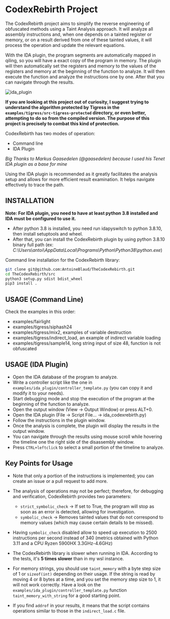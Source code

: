 # CodexRebirth Project

The CodexRebirth project aims to simplify the reverse engineering of obfuscated methods using a Taint Analysis approach. It will analyze all assembly instructions and, when one depends on a tainted register or memory, or on a result derived from one of these tainted values, it will process the operation and update the relevant equations.

With the IDA plugin, the program segments are automatically mapped in qiling, so you will have a exact copy of the program in memory. The plugin will then automatically set the registers and memory to the values of the registers and memory at the beginning of the function to analyze. It will then execute the function and analyze the instructions one by one. After that you can navigate through the results. 


![ida_plugin](./doc/imgs/ida_plugin.gif)

**If you are looking at this project out of curiosity, I suggest trying to understand the algorithm protected by Tigress in the `examples/tigress/src-tigress-protected` directory, or even better, attempting to do so from the compiled version. The purpose of this project is precisely to combat this kind of protection.**

CodexRebirth has two modes of operation:

- Command line
- IDA Plugin 

*Big Thanks to Markus Gaasedelen (@gaasedelen) because I used his Tenet IDA plugin as a base for mine*

Using the IDA plugin is recommended as it greatly facilitates the analysis setup and allows for more efficient result examination. It helps navigate effectively to trace the path.

## INSTALLATION

**Note: For IDA plugin, you need to have at least python 3.8 installed and IDA must be configured to use it.**

- After python 3.8 is installed, you need run idapyswitch to python 3.8.10, then install setuptools and wheel.
- After that, you can install the CodexRebirth plugin by using python 3.8.10 binary full path (ex: *C:\Users\antoi\AppData\Local\Programs\Python\Python38\python.exe*)


Command line installation for the CodexRebirth library:
```bash
git clone git@github.com:AntoineBlaud/TheCodexRebirth.git
cd TheCodexRebirth/src
python3 setup.py sdist bdist_wheel 
pip3 install . 
```



## USAGE (Command Line)


Check the examples in this order:

- examples/fairlight
- examples/tigress/siphash24
- examples/tigress/mix2, examples of variable destruction
- examples/tigress/indirect_load, an example of indirect variable loading
- examples/tigress/sample14, long string input of size 48, function is not obfuscated


## USAGE (IDA Plugin)

- Open the IDA database of the program to analyze.
- Write a controller script like the one in `examples/ida_plugin/controller_template.py` (you can copy it and modify it to your needs).
- Start debugging mode and stop the execution of the program at the beginning of the function to analyze.
- Open the output window (View -> Output Window) or press ALT+0.
- Open the IDA plugin (File -> Script File... -> ida_codexrebirth.py)
- Follow the instructions in the plugin window.
- Once the analysis is complete, the plugin will display the results in the output window.
- You can navigate through the results using mouse scroll while hovering the timeline one the right side of the disassembly window.
- Press `CTRL+leftclick` to select a small portion of the timeline to analyze.


## Key Points for Usage

- Note that only a portion of the instructions is implemented; you can create an issue or a pull request to add more.

- The analysis of operations may not be perfect; therefore, for debugging and verification, CodexRebirth provides two parameters:
  - `strict_symbolic_check` -> If set to True, the program will stop as soon as an error is detected, allowing for investigation.
  - `symbolic_check` -> Removes tainted values that do not correspond to memory values (which may cause certain details to be missed).

- Having `symbolic_check` disabled allow to speed up execution to 2500 instructions per second instead of 340 (metrics obtained with Python 3.11 and a CPU Ryzen 5900HX 3.3GHz-4.6GHz)

- The CodexRebirth library is slower when running in IDA. According to the tests, it's **5 times slower** than in my wsl instance. 

- For memory strings, you should use `taint_memory` with a byte step size of 1 or `sizeof(int)` depending on their usage. If the string is read by moving 4 or 8 bytes at a time, and you set the memory step size to 1, it will not work correctly. Have a look on the `examples/ida_plugin/controller_template.py` function `taint_memory_with_string` for a good starting point.

- If you find `addrof` in your results, it means that the script contains operations similar to those in the `indirect_load.c` file.

